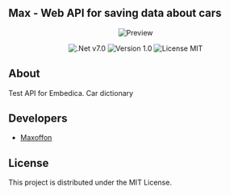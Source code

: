 ## Max - Web API for saving data about cars
<p align="center">
    <img src="https://ibb.co/zrXjCcj" alt="Preview">
</p>
<p align="center">
    <img src="https://img.shields.io/badge/.NET-v7.0-green" alt=".Net v7.0">
    <img src="https://img.shields.io/badge/Version-1.0-blue" alt="Version 1.0">
    <img src="https://img.shields.io/badge/License-MIT-orange" alt="License MIT">
</p>

## About

Test API for Embedica. Car dictionary

## Developers

* [Maxoffon](https://github.com/maxoffon)

## License

This project is distributed under the MIT License.
